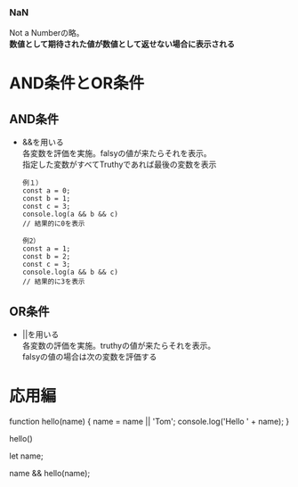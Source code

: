 ### NaN
Not a Numberの略。  
**数値として期待された値が数値として返せない場合に表示される**

# AND条件とOR条件

## AND条件
- &&を用いる  
  各変数を評価を実施。falsyの値が来たらそれを表示。  
  指定した変数がすべてTruthyであれば最後の変数を表示

      例１）
      const a = 0;
      const b = 1;
      const c = 3;
      console.log(a && b && c)
      // 結果的に0を表示
      
      例2）
      const a = 1;
      const b = 2;
      const c = 3;
      console.log(a && b && c)
      // 結果的に3を表示

## OR条件
- ||を用いる  
  各変数の評価を実施。truthyの値が来たらそれを表示。  
  falsyの値の場合は次の変数を評価する

# 応用編

function hello(name) {
  name = name || 'Tom';
  console.log('Hello ' + name);
}

hello()

let name;

name && hello(name);
